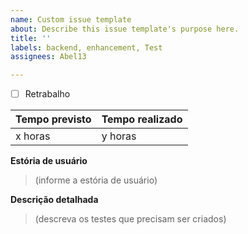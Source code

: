 ```yaml
---
name: Custom issue template
about: Describe this issue template's purpose here.
title: ''
labels: backend, enhancement, Test
assignees: Abel13

---
```


- [ ] Retrabalho

| Tempo previsto | Tempo realizado |
| ---      | ---       |
| x horas | y horas |
 

**Estória de usuário**
> (informe a estória de usuário)

**Descrição detalhada**
> (descreva os testes que precisam ser criados)
